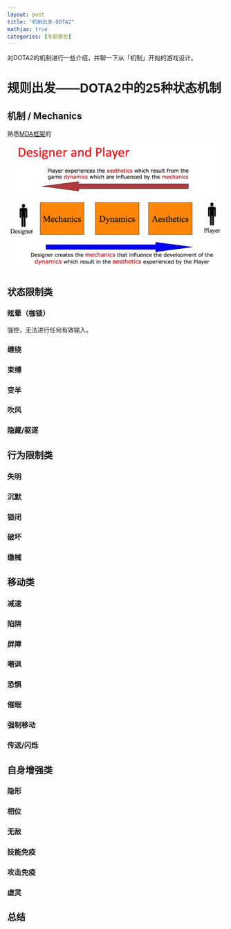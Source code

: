 ```yaml
---
layout: post
title: "机制出发-DOTA2"
mathjax: true
categories: [专题报告]
---
```


对DOTA2的机制进行一些介绍，并聊一下从「机制」开始的游戏设计。


# 规则出发——DOTA2中的25种状态机制


## 机制 / Mechanics


熟悉[MDA框架](https://zh.wikipedia.org/wiki/MDA%E6%A1%86%E6%9E%B6)的

![](/assets/img/gameplay/dota2/MDA.png)


## 状态限制类


### 眩晕（枷锁）

强控，无法进行任何有效输入。


### 缠绕


### 束缚


### 变羊


### 吹风


### 隐藏/驱逐


## 行为限制类


### 失明


### 沉默


### 锁闭


### 破坏


### 缴械


## 移动类


### 减速


### 陷阱


### 屏障


### 嘲讽


### 恐惧


### 催眠


### 强制移动


### 传送/闪烁


## 自身增强类


### 隐形


### 相位


### 无敌


### 技能免疫


### 攻击免疫


### 虚灵


## 总结
